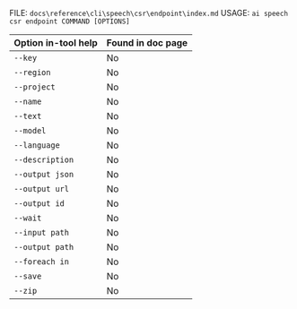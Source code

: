﻿FILE: `docs\reference\cli\speech\csr\endpoint\index.md`
USAGE: `ai speech csr endpoint COMMAND [OPTIONS]`

| Option in-tool help | Found in doc page |
|---------------------|------------------|
| `--key` | No |
| `--region` | No |
| `--project` | No |
| `--name` | No |
| `--text` | No |
| `--model` | No |
| `--language` | No |
| `--description` | No |
| `--output json` | No |
| `--output url` | No |
| `--output id` | No |
| `--wait` | No |
| `--input path` | No |
| `--output path` | No |
| `--foreach in` | No |
| `--save` | No |
| `--zip` | No |